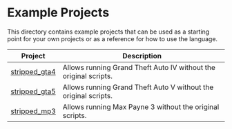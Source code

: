 # Example Projects

This directory contains example projects that can be used as a starting point for your own projects or as a reference for how to use the language.

| Project                           | Description                                                      |
| --------------------------------- | ---------------------------------------------------------------- |
| [stripped_gta4](./stripped_gta4/) | Allows running Grand Theft Auto IV without the original scripts. |
| [stripped_gta5](./stripped_gta5/) | Allows running Grand Theft Auto V without the original scripts.  |
| [stripped_mp3](./stripped_mp3/)   | Allows running Max Payne 3 without the original scripts.         |
